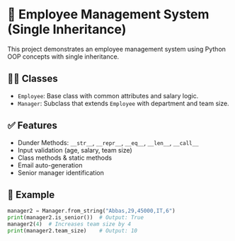 # 👔 Employee Management System (Single Inheritance)

This project demonstrates an employee management system using Python OOP concepts with single inheritance.

## 👨‍💼 Classes

- `Employee`: Base class with common attributes and salary logic.
- `Manager`: Subclass that extends `Employee` with department and team size.

## ✅ Features

- Dunder Methods: `__str__`, `__repr__`, `__eq__`, `__len__`, `__call__`
- Input validation (age, salary, team size)
- Class methods & static methods
- Email auto-generation
- Senior manager identification

## 🧪 Example

```python
manager2 = Manager.from_string("Abbas,29,45000,IT,6")
print(manager2.is_senior())  # Output: True
manager2(4)  # Increases team size by 4
print(manager2.team_size)    # Output: 10
